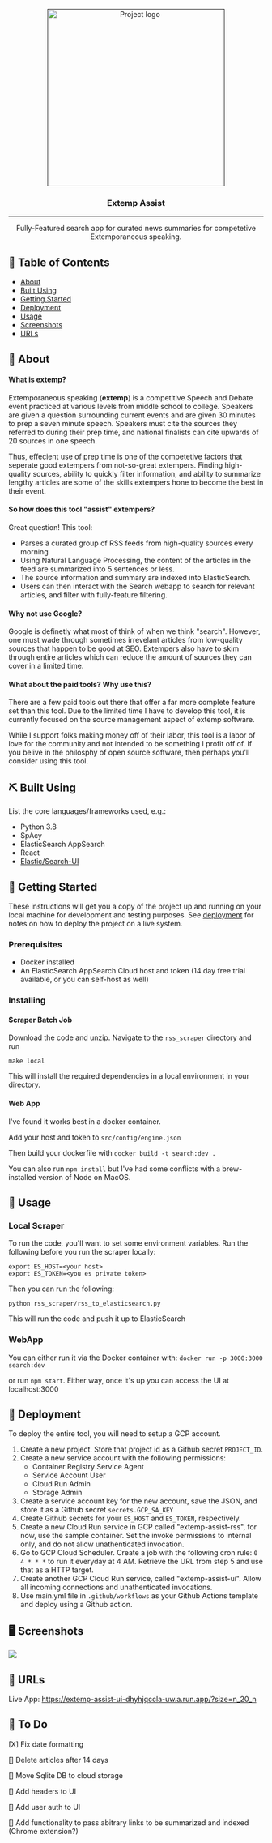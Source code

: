 <p align="center">
  <a href="" rel="noopener">
 <img width=350px height=350px src="https://i.imgur.com/ijC0f2L.png" alt="Project logo"></a>
</p>

<h3 align="center">Extemp Assist</h3>

---

<p align="center"> Fully-Featured search app for curated news summaries for competetive Extemporaneous speaking.
    <br> 
</p>

## 📝 Table of Contents
- [About](#about)
- [Built Using](#built_using)
- [Getting Started](#getting_started)
- [Deployment](#deployment)
- [Usage](#usage)
- [Screenshots](#screenshots)
- [URLs](#urls)

## 🧐 About <a name = "about"></a>
#### What is extemp?
Extemporaneous speaking (**extemp**) is a competitive Speech and Debate event practiced at various levels from middle school to college. Speakers are given a question surrounding current events and are given 30 minutes to prep a seven minute speech. Speakers must cite the sources they referred to during their prep time, and national finalists can cite upwards of 20 sources in one speech. 

Thus, effecient use of prep time is one of the competetive factors that seperate good extempers from not-so-great extempers. Finding high-quality sources, ability to quickly filter information, and ability to summarize lengthy articles are some of the skills extempers hone to become the best in their event. 

#### So how does this tool "assist" extempers?
Great question! This tool: 

- Parses a curated group of RSS feeds from high-quality sources every morning 
- Using Natural Language Processing, the content of the articles in the feed are summarized into 5 sentences or less. 
- The source information and summary are indexed into ElasticSearch. 
- Users can then interact with the Search webapp to search for relevant articles, and filter with fully-feature filtering. 

#### Why not use Google? 
Google is definetly what most of think of when we think "search". However, one must wade through sometimes irrevelant articles from low-quality sources that happen to be good at SEO. Extempers also have to skim through entire articles which can reduce the amount of sources they can cover in a limited time. 

#### What about the paid tools? Why use this? 
There are a few paid tools out there that offer a far more complete feature set than this tool. Due to the limited time I have to develop this tool, it is currently focused on the source management aspect of extemp software. 

 While I support folks making money off of their labor, this tool is a labor of love for the community and not intended to be something I profit off of. If you belive in the philosphy of open source software, then perhaps you'll consider using this tool. 


## ⛏️ Built Using <a name = "built_using"></a>
List the core languages/frameworks used, e.g.:

- Python 3.8 
- SpAcy
- ElasticSearch AppSearch
- React
- [Elastic/Search-UI](https://github.com/elastic/search-ui)

## 🏁 Getting Started <a name = "getting_started"></a>
These instructions will get you a copy of the project up and running on your local machine for development and testing purposes. See [deployment](#deployment) for notes on how to deploy the project on a live system.

### Prerequisites
- Docker installed 
- An ElasticSearch AppSearch Cloud host and token (14 day free trial available, or you can self-host as well)

### Installing

#### Scraper Batch Job
Download the code and unzip. Navigate to the `rss_scraper` directory and run

```
make local
```

This will install the required dependencies in a local environment in your directory. 

#### Web App 
I've found it works best in a docker container. 

Add your host and token to `src/config/engine.json`

Then build your dockerfile with 
`docker build -t search:dev . `

You can also run `npm install` but I've had some conflicts with a brew-installed version of Node on MacOS.

## 🎈 Usage <a name="usage"></a>

### Local Scraper

To run the code, you'll want to set some environment variables. Run the following before you run the scraper locally: 

```
export ES_HOST=<your host>
export ES_TOKEN=<you es private token>
```
Then you can run the following:
	
	python rss_scraper/rss_to_elasticsearch.py

This will run the code and push it up to ElasticSearch

### WebApp
You can either run it via the Docker container with: 
`docker run -p 3000:3000 search:dev`

or run `npm start`. Either way, once it's up you can access the UI at localhost:3000


<!--## 🔧 Running the tests <a name = "tests"></a> 

How to run the automated tests for this system.

There are 8 test cases to test each indivdual method in the GithubScraper class. There are also multiple integration tests to test each of the API Routes. 

You'll have to set your access token as an environment variable. Run the following substituing `<TOKEN>` for your token

```
export TOKEN=<TOKEN>
```
Then run:

```
python -m pytest tests
```
Pytest will output a set of test results to the command line. -->

## 🚀 Deployment <a name = "deployment"></a>

To deploy the entire tool, you will need to setup a GCP account. 

1. Create a new project. Store that project id as a Github secret `PROJECT_ID`.
2. Create a new service account with the following permissions: 
	- Container Registry Service Agent
	- Service Account User
	- Cloud Run Admin
	- Storage Admin
3. Create a service account key for the new account, save the JSON, and store it as a Github secret `secrets.GCP_SA_KEY`
4. Create Github secrets for your `ES_HOST` and `ES_TOKEN`, respectively.
5. Create a new Cloud Run service in GCP called "extemp-assist-rss", for now, use the sample container. Set the invoke permissions to internal only, and do not allow unathenticated invocation. 
6. Go to GCP Cloud Scheduler. Create a job with the following cron rule: `0 4 * * *` to run it everyday at 4 AM. Retrieve the URL from step 5 and use that as a HTTP target. 
7. Create another GCP Cloud Run service, called "extemp-assist-ui". Allow all incoming connections and unathenticated invocations. 
8. Use main.yml file in `.github/workflows` as your Github Actions template and deploy using a Github action. 

<!--## 📈 Diagrams <a name = "diagrams"></a>-->

## 🖥 Screenshots <a name = "screenshots"></a>

![](https://i.imgur.com/1yK8fOZ.png)

## 🔗 URLs <a name = "urls"></a>

Live App: 
https://extemp-assist-ui-dhyhjqccla-uw.a.run.app/?size=n_20_n

## 🔗 To Do <a name = "todo"></a>
[X] Fix date formatting

[] Delete articles after 14 days

[] Move Sqlite DB to cloud storage

[] Add headers to UI

[] Add user auth to UI

[] Add functionality to pass abitrary links to be summarized and indexed (Chrome extension?)

